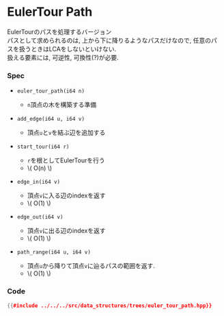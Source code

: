 # EulerTour Path

EulerTourのパスを処理するバージョン  
パスとして求められるのは, 上から下に降りるようなパスだけなので, 任意のパスを扱うときはLCAをしないといけない.  
扱える要素には, 可逆性, 可換性(?)が必要.

### Spec

- `euler_tour_path(i64 n)`
  - `n`頂点の木を構築する準備

- `add_edge(i64 u, i64 v)`
  - 頂点`u`と`v`を結ぶ辺を追加する

- `start_tour(i64 r)`
  - `r`を根としてEulerTourを行う
  - \\( O(n) \\)

- `edge_in(i64 v)`
  - 頂点`v`に入る辺のindexを返す
  - \\( O(1) \\)

- `edge_out(i64 v)`
  - 頂点`v`に出る辺のindexを返す
  - \\( O(1) \\)

- `path_range(i64 u, i64 v)`
  - 頂点`u`から降りて頂点`v`に辿るパスの範囲を返す.
  - \\( O(1) \\)

### Code

```cpp
{{#include ../../../src/data_structures/trees/euler_tour_path.hpp}}
```
